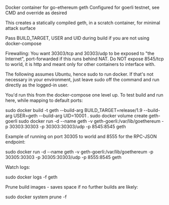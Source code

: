 Docker container for go-ethereum geth
Configured for goerli testnet, see CMD and override as desired

This creates a statically compiled geth, in a scratch container, for minimal attack surface

Pass BUILD_TARGET, USER and UID during build if you are not using docker-compose

Firewalling: You want 30303/tcp and 30303/udp to be exposed to "the Internet", port-forwarded if
this runs behind NAT. Do NOT expose 8545/tcp to world, it is http and meant only for other containers
to interface with.

The following assumes Ubuntu, hence sudo to run docker. If that's not necessary in your environment,
just leave sudo off the command and run directly as the logged-in user.

You'd run this from the docker-compose one level up. To test build and run here, while mapping to default ports:

sudo docker build -t geth --build-arg BUILD_TARGET=release/1.9 --build-arg USER=geth --build-arg UID=10001 .
sudo docker volume create geth-goerli
sudo docker run -d --name geth -v geth-goerli:/var/lib/goethereum -p 30303:30303 -p 30303:30303/udp -p 8545:8545 geth

Example of running on port 30305 to world and 8555 for the RPC-JSON endpoint:

sudo docker run -d --name geth -v geth-goerli:/var/lib/goethereum -p 30305:30303 -p 30305:30303/udp -p 8555:8545 geth

Watch logs:

sudo docker logs -f geth

Prune build images - saves space if no further builds are likely:

sudo docker system prune -f
